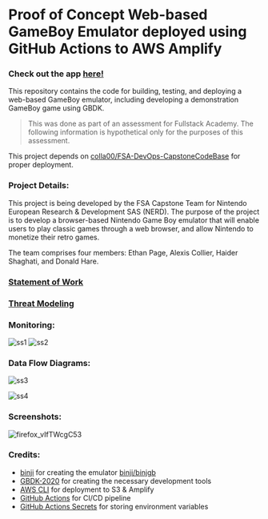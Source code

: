 # Proof of Concept Web-based GameBoy Emulator deployed using GitHub Actions to AWS Amplify

### Check out the app [here!](https://dev1880.dycxslhhfqvr7.amplifyapp.com/)

This repository contains the code for building, testing, and deploying a web-based GameBoy emulator, including developing a demonstration GameBoy game using GBDK.
> This was done as part of an assessment for Fullstack Academy. The following information is hypothetical only for the purposes of this assessment.

This project depends on [colla00/FSA-DevOps-CapstoneCodeBase](https://github.com/colla00/FSA-DevOps-CapstoneCodeBase) for proper deployment.

### Project Details:
This project is being developed by the FSA Capstone Team for Nintendo European Research & Development SAS (NERD). The purpose of the project is to develop a browser-based Nintendo Game Boy emulator that will enable users to play classic games through a web browser, and allow Nintendo to monetize their retro games.

The team comprises four members: Ethan Page, Alexis Collier, Haider Shaghati, and Donald Hare.

### [Statement of Work](https://github.com/ethanriverpage/FSA-DevOps-CapstoneProject/blob/development/SOW.md)

### [Threat Modeling](https://github.com/ethanriverpage/FSA-DevOps-CapstoneProject/blob/development/THREAT.md)

### Monitoring:
![ss1](https://user-images.githubusercontent.com/88117372/219718889-40948fe3-768b-449b-af5e-2f5fd44e8982.png)
![ss2](https://user-images.githubusercontent.com/88117372/219718920-86fddc57-8471-4684-b4df-613b5fb4addc.png)

### Data Flow Diagrams:
![ss3](https://user-images.githubusercontent.com/88117372/219800385-6cb04d55-4990-4a6a-bac9-a577d2e05ad9.png)

![ss4](https://user-images.githubusercontent.com/88117372/219800394-d4f4c9a3-0478-4700-98cd-768a6d0cbf81.png)


### Screenshots:
![firefox_vIfTWcgC53](https://user-images.githubusercontent.com/88117372/219719496-e429e5cb-2b90-4078-b0d6-3e6afe23e61f.png)

### Credits:

* [binji](https://github.com/binji) for creating the emulator [binji/binjgb](https://github.com/binji/binjgb)
* [GBDK-2020](https://github.com/gbdk-2020/gbdk-2020) for creating the necessary development tools
* [AWS CLI](https://aws.amazon.com/cli/) for deployment to S3 & Amplify
* [GitHub Actions](https://github.com/features/actions) for CI/CD pipeline
* [GitHub Actions Secrets](https://docs.github.com/en/rest/actions/secrets) for storing environment variables
